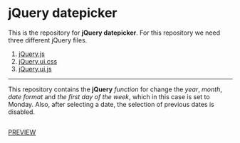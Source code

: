 # jQuery datepicker
This is the repository for **jQuery datepicker**. For this repository we need three different jQuery files.
1.  [jQuery.js](https://code.jquery.com/jquery-2.2.4.js)
2. [jQuery.ui.css](https://code.jquery.com/ui/1.12.1/themes/base/jquery-ui.css)
3. [jQuery.ui.js](https://code.jquery.com/ui/1.12.1/jquery-ui.js)
---
This repository contains the **jQuery** _function_ for change the _year_, _month_, _date format_ and _the first day of the week_, which in this case is set to Monday. 
Also, after selecting a date, the selection of previous dates is disabled. 
## 
[PREVIEW](https://full-stack-web-developer-and-designer.github.io/jQuery-datepicker/)